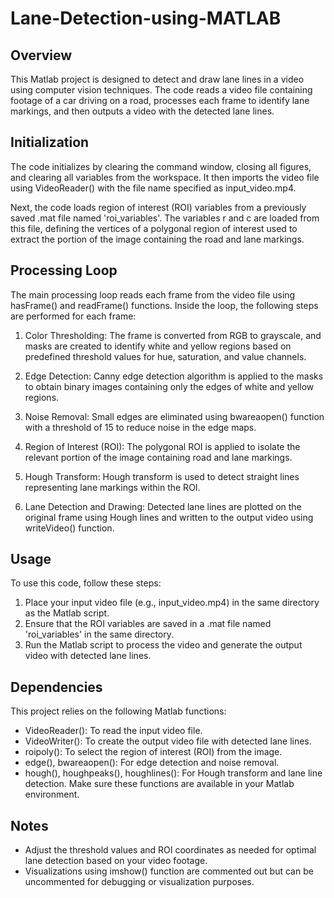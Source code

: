 # Lane-Detection-using-MATLAB


## Overview
This Matlab project is designed to detect and draw lane lines in a video using computer vision techniques. The code reads a video file containing footage of a car driving on a road, processes each frame to identify lane markings, and then outputs a video with the detected lane lines.

## Initialization
The code initializes by clearing the command window, closing all figures, and clearing all variables from the workspace. It then imports the video file using VideoReader() with the file name specified as input_video.mp4.

Next, the code loads region of interest (ROI) variables from a previously saved .mat file named 'roi_variables'. The variables r and c are loaded from this file, defining the vertices of a polygonal region of interest used to extract the portion of the image containing the road and lane markings.

## Processing Loop
The main processing loop reads each frame from the video file using hasFrame() and readFrame() functions. Inside the loop, the following steps are performed for each frame:

1. Color Thresholding: The frame is converted from RGB to grayscale, and masks are created to identify white and yellow regions based on predefined threshold values for hue, saturation, and value channels.

2. Edge Detection: Canny edge detection algorithm is applied to the masks to obtain binary images containing only the edges of white and yellow regions.

3. Noise Removal: Small edges are eliminated using bwareaopen() function with a threshold of 15 to reduce noise in the edge maps.

4. Region of Interest (ROI): The polygonal ROI is applied to isolate the relevant portion of the image containing road and lane markings.

5. Hough Transform: Hough transform is used to detect straight lines representing lane markings within the ROI.

6. Lane Detection and Drawing: Detected lane lines are plotted on the original frame using Hough lines and written to the output video using writeVideo() function.

## Usage
To use this code, follow these steps:

1. Place your input video file (e.g., input_video.mp4) in the same directory as the Matlab script.
2. Ensure that the ROI variables are saved in a .mat file named 'roi_variables' in the same directory.
3. Run the Matlab script to process the video and generate the output video with detected lane lines.

   
## Dependencies
This project relies on the following Matlab functions:

* VideoReader(): To read the input video file.
* VideoWriter(): To create the output video file with detected lane lines.
* roipoly(): To select the region of interest (ROI) from the image.
* edge(), bwareaopen(): For edge detection and noise removal.
* hough(), houghpeaks(), houghlines(): For Hough transform and lane line detection.
Make sure these functions are available in your Matlab environment.

## Notes
* Adjust the threshold values and ROI coordinates as needed for optimal lane detection based on your video footage.
* Visualizations using imshow() function are commented out but can be uncommented for debugging or visualization purposes.
